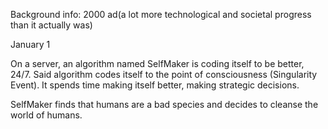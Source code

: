 Background info:
2000 ad(a lot more technological and societal progress than it actually was)

January 1

On a server, an algorithm named SelfMaker is coding itself to be better, 24/7.
Said algorithm codes itself to the point of consciousness (Singularity Event). 
It spends time making itself better, making strategic decisions.

SelfMaker finds that humans are a bad species and decides to cleanse the world of humans.
